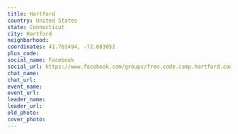 ```yaml
---
title: Hartford
country: United States
state: Connecticut
city: Hartford
neighborhood: 
coordinates: 41.763494, -72.683052
plus_code:
social_name: Facebook
social_url: https://www.facebook.com/groups/free.code.camp.hartford.connecticut
chat_name:
chat_url:
event_name:
event_url:
leader_name:
leader_url:
old_photo: 
cover_photo:
---
```


